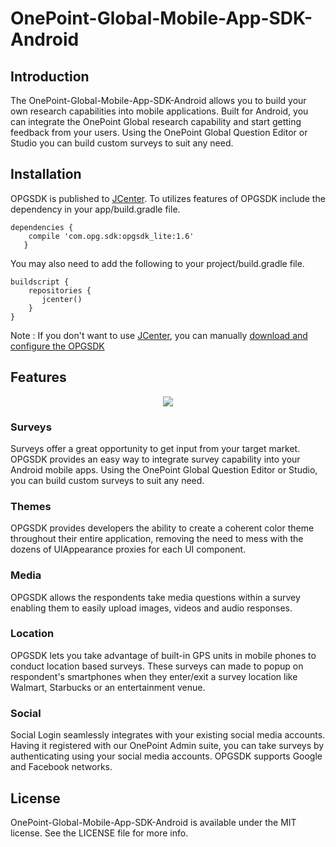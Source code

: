 # OnePoint-Global-Mobile-App-SDK-Android

## Introduction

The OnePoint-Global-Mobile-App-SDK-Android allows you to build your own research capabilities into mobile applications. Built for Android, you can integrate the OnePoint Global research capability and start getting feedback from your users. Using the OnePoint Global Question Editor or Studio you can build custom surveys to suit any need.

## Installation

OPGSDK is published to <a href ="https://bintray.com/bintray/jcenter">JCenter</a>. To utilizes features of OPGSDK include the dependency in your app/build.gradle file.
           
    dependencies {
        compile 'com.opg.sdk:opgsdk_lite:1.6' 
       }

You may also need to add the following to your project/build.gradle file.

    buildscript {
        repositories {
           jcenter()
        }
    }

Note : If you don't want to use <a href ="https://bintray.com/bintray/jcenter">JCenter</a>, you can manually [download and configure the OPGSDK](https://github.com/OnePointGlobal/OnePoint-Global-Mobile-App-SDK-Android/wiki/01.-OPGSDK-Integration-Guide)

## Features

<p align="center">
  <img src="https://www.onepointglobal.com/Images/OPG_dash.png"/>
</p>


### Surveys

Surveys offer a great opportunity to get input from your target market. OPGSDK provides an easy way to integrate survey capability into your Android mobile apps. Using the OnePoint Global Question Editor or Studio, you can build custom surveys to suit any need.

### Themes
OPGSDK provides developers the ability to create a coherent color theme throughout their entire application, removing the need to mess with the dozens of UIAppearance proxies for each UI component.


### Media
OPGSDK allows the respondents take media questions within a survey enabling them to easily upload images, videos and audio responses.

### Location
OPGSDK lets you take advantage of built-in GPS units in mobile phones to conduct location based surveys. These surveys can made to popup on respondent's smartphones when they enter/exit a survey location like Walmart, Starbucks or an entertainment venue.

### Social
Social Login seamlessly integrates with your existing social media accounts. Having it registered with our OnePoint Admin suite, you can take surveys by authenticating using your social media accounts. OPGSDK supports Google and Facebook networks.


## License

OnePoint-Global-Mobile-App-SDK-Android is available under the MIT license. See the LICENSE file for more info.

